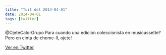 ```yaml
---
title: "Tuit del 2014-04-01"
date: 2014-04-01
tags: [twitter]
---
```


@OjeteCalorGrupo Para cuando una edición coleccionista en musicassette? Pero en cinta de chome-II, ojete!



[Ver en Twitter](https://twitter.com/i/web/status/450966561961279488)
